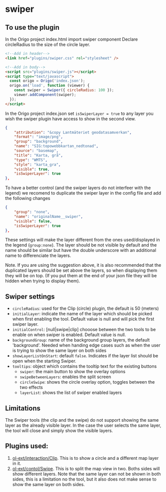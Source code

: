 # swiper

## To use the plugin

In the Origo project index.html import swiper component
Declare circleRadius to the size of the circle layer.

```html
<!--Add in header-->
<link href="plugins/swiper.css" rel="stylesheet" />

<!--Add in body-->
<script src="plugins/swiper.js"></script>
<script type="text/javascript">
  const origo = Origo('index.json');
  origo.on('load', function (viewer) {
    const swiper = Swiper({ circleRadius: 100 });
    viewer.addComponent(swiper);
  });
</script>
```

In the Origo project index.json set `isSwiperLayer = true` to any layer you wish the swiper plugin have access to show in the second view.

```json
{
    "attribution": "&copy Lantmäteriet geodatasamverkan",
    "format": "image/png",
    "group": "background",
    "name": "SIG:topowebbkartan_nedtonad",
    "source": "basemap",
    "title": "Karta, grå",
    "type": "WMTS",
    "style": "karta_gra",
    "visible": true,
    "isSwiperLayer": true
},
```

To have a better control (and the swiper layers do not interfeer with the legend) we recomend to duplicate the swiper layer in the config file and add the following changes

```json
{
    "group": "none",
    "name": "originalName__swiper",
    "visible": false,
    "isSwiperLayer": true
},
```

These settings will make the layer different from the ones used/displayed in the legend (`group:none`). The layer should be not visible by default and the name should be similar but have the double underscore with an additional name to differenciate the layers.

Note. If you are using the suggestion above, it is also recommended that the duplicated layers should be set above the layers, so when displaying them they will be on top. (If you put them at the end of your json file they will be hidden when trying to display them).

## Swiper settings

- `circleRadius`: used for the Clip (circle) plugin, the default is 50 (meters)
- `initialLayer`: indicate the name of the layer which should be picked when first enabling the tool. Default value is null and will pick the first swiper layer.
- `initialControl`: [null|swipe|clip] chooose between the two tools to be enable on when swiper is enabled. Default value is null.
- `backgroundGroup`: name of the background group layers, the default 'background'. Needed when handing edge cases such as when the user is trying to show the same layer on both sides
- `showLayerListOnStart`: default `false`. Indicates if the layer list should be open when the starting Swiper.
- `tooltips`: object which contains the tooltip text for the existing buttons
  - `swiper`: the main button to show the overlay options
  - `swipeBetweenLayers`: enables the split screen
  - `circleSwipe`: shows the circle overlay option, toggles between the two effects
  - `layerList`: shows the list of swiper enabled layers

## Limitations

The Swiper tools (the clip and the swipe) do not support showing the same layer as the already visible layer. In the case the user selects the same layer, the tool will close and simply show the visible layers.

## Plugins used:

1. [ol-ext/interaction/Clip](http://viglino.github.io/ol-ext/examples/interaction/map.interaction.clip.html). This is to show a circle and a different map layer in it.
2. [ol-ext/contol/Swipe](http://viglino.github.io/ol-ext/examples/control/map.control.swipe.html). This is to split the map view in two. Boths sides will show different layers. Note that the same layer can not be shown in both sides, this is a limitation no the tool, but it also does not make sense to show the same layer on both sides.
